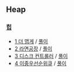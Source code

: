 ## Heap

### <a href="https://programmers.co.kr/learn/courses/30/parts/12117">힙</a>
- <a href="https://programmers.co.kr/learn/courses/30/lessons/42626">1 더 맵게</a> / <a href="https://github.com/QuarterBread/AlgorithmStudy/tree/master/Programmers/Heap/1%EB%8D%94%EB%A7%B5%EA%B2%8C">풀이</a>
- <a href="https://programmers.co.kr/learn/courses/30/lessons/42629">2 라면공장</a> / <a href="https://github.com/QuarterBread/AlgorithmStudy/tree/master/Programmers/Heap/2%EB%9D%BC%EB%A9%B4%EA%B3%B5%EC%9E%A5">풀이</a>
- <a href="https://programmers.co.kr/learn/courses/30/lessons/42627">3 디스크 컨트롤러</a> / <a href="https://github.com/QuarterBread/AlgorithmStudy/tree/master/Programmers/Heap/3%EB%94%94%EC%8A%A4%ED%81%AC%EC%BB%A8%ED%8A%B8%EB%A1%A4%EB%9F%AC">풀이</a>
- <a href="https://programmers.co.kr/learn/courses/30/lessons/42628">4 이중우선순위큐</a> / <a href="https://github.com/QuarterBread/AlgorithmStudy/tree/master/Programmers/Heap/4%EC%9D%B4%EC%A4%91%EC%9A%B0%EC%84%A0%EC%88%9C%EC%9C%84%ED%81%90">풀이</a>